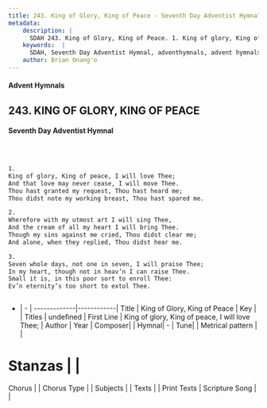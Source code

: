 ```yaml
---
title: 243. King of Glory, King of Peace - Seventh Day Adventist Hymnal
metadata:
    description: |
      SDAH 243. King of Glory, King of Peace. 1. King of glory, King of peace, I will love Thee; And that love may never cease, I will move Thee. Thou hast granted my request, Thou hast heard me; Thou didst note my working breast, Thou hast spared me.
    keywords:  |
      SDAH, Seventh Day Adventist Hymnal, adventhymnals, advent hymnals, King of Glory, King of Peace, King of glory, King of peace, I will love Thee; 
    author: Brian Onang'o
---
```


#### Advent Hymnals
## 243. KING OF GLORY, KING OF PEACE
#### Seventh Day Adventist Hymnal

```txt



1.
King of glory, King of peace, I will love Thee;
And that love may never cease, I will move Thee.
Thou hast granted my request, Thou hast heard me;
Thou didst note my working breast, Thou hast spared me.

2.
Wherefore with my utmost art I will sing Thee,
And the cream of all my heart I will bring Thee.
Though my sins against me cried, Thou didst clear me;
And alone, when they replied, Thou didst hear me.

3.
Seven whole days, not one in seven, I will praise Thee;
In my heart, though not in heav’n I can raise Thee.
Small it is, in this poor sort to enroll Thee:
Ev’n eternity’s too short to extol Thee.



```

- |   -  |
-------------|------------|
Title | King of Glory, King of Peace |
Key |  |
Titles | undefined |
First Line | King of glory, King of peace, I will love Thee; |
Author | 
Year | 
Composer|  |
Hymnal|  - |
Tune|  |
Metrical pattern | |
# Stanzas |  |
Chorus |  |
Chorus Type |  |
Subjects |  |
Texts |  |
Print Texts | 
Scripture Song |  |
  
